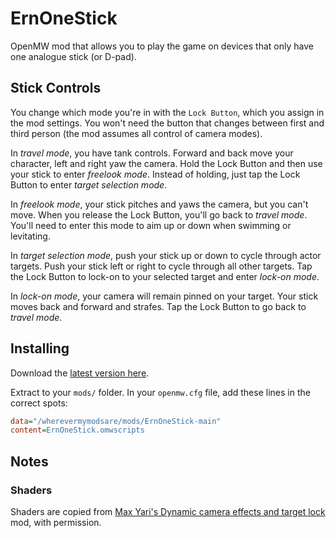 # ErnOneStick

OpenMW mod that allows you to play the game on devices that only have one analogue stick (or D-pad).

## Stick Controls
You change which mode you're in with the `Lock Button`, which you assign in the mod settings. You won't need the button that changes between first and third person (the mod assumes all control of camera modes).

In *travel mode*, you have tank controls. Forward and back move your character, left and right yaw the camera. Hold the Lock Button and then use your stick to enter *freelook mode*. Instead of holding, just tap the Lock Button to enter *target selection mode*.

In *freelook mode*, your stick pitches and yaws the camera, but you can't move. When you release the Lock Button, you'll go back to *travel mode*. You'll need to enter this mode to aim up or down when swimming or levitating.

In *target selection mode*, push your stick up or down to cycle through actor targets. Push your stick left or right to cycle through all other targets. Tap the Lock Button to lock-on to your selected target and enter *lock-on mode*.

In *lock-on mode*, your camera will remain pinned on your target. Your stick moves back and forward and strafes. Tap the Lock Button to go back to *travel mode*.

## Installing

Download the [latest version here](https://github.com/erinpentecost/ErnOneStick/archive/refs/heads/main.zip).

Extract to your `mods/` folder. In your `openmw.cfg` file, add these lines in the correct spots:

```ini
data="/wherevermymodsare/mods/ErnOneStick-main"
content=ErnOneStick.omwscripts
```

## Notes

### Shaders
Shaders are copied from [Max Yari's Dynamic camera effects and target lock](https://www.nexusmods.com/morrowind/mods/55327) mod, with permission.

